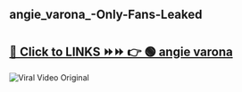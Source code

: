 
 ## angie_varona_-Only-Fans-Leaked

# <h2><a href="https://clipsfans.com/angie_varona_&ref=git">🔗 Click to LINKS ⏩⏩ 👉 🟢 angie varona  </a></h2>

<a href="https://clipsfans.com/angie_varona_&ref=git" rel="nofollow" data-target="animated-image.originalLink"><img src="https://i.ibb.co.com/xMMVF88/686577567.gif" alt="Viral Video Original" style="max-width: 100%; display: inline-block;" data-target="animated-image.originalImage"></a>
